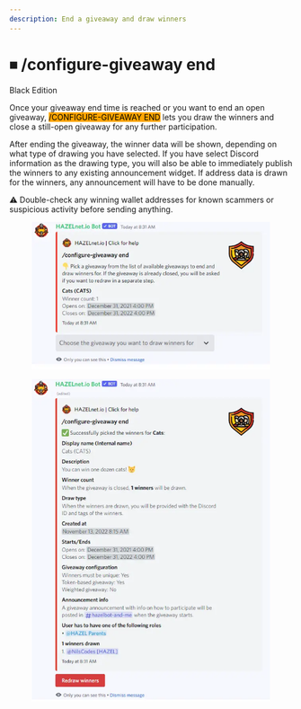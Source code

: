 ```yaml
---
description: End a giveaway and draw winners
---
```


# ⏹ /configure-giveaway end

Black Edition

Once your giveaway end time is reached or you want to end an open giveaway, <mark style="background-color:orange;">/CONFIGURE-GIVEAWAY END</mark> lets you draw the winners and close a still-open giveaway for any further participation.

After ending the giveaway, the winner data will be shown, depending on what type of drawing you have selected. If you have select Discord information as the drawing type, you will also be able to immediately publish the winners to any existing announcement widget. If address data is drawn for the winners, any announcement will have to be done manually.

⚠ Double-check any winning wallet addresses for known scammers or suspicious activity before sending anything.

<figure><img src="../../../.gitbook/assets/image (2).png" alt=""><figcaption></figcaption></figure>

<figure><img src="../../../.gitbook/assets/image (3).png" alt=""><figcaption></figcaption></figure>
